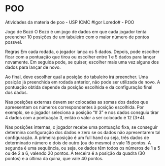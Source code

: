 # POO
Atividades da materia de poo - USP ICMC
#Igor Loredo# - POO





Jogo de Bozó
O Bozó é um jogo de dados em que cada jogador tenta preencher 10 posições de um tabuleiro com o maior número de pontos possvel.


Regras
Em cada rodada, o jogador lança os 5 dados. Depois, pode escolher ficar com a pontuação que tirou ou escolher entre 1 e 5 dados para lançar novamente. Em seguida pode, se quiser, escolher mais uma vez alguns dos dados para lançar de novo.

Ao final, deve escolher qual a posição do tabuleiro irá preencher. Uma posição já preenchida em rodada anterior, não pode ser utilizada de novo. A pontuação obtida depende da posição escolhida e da configuração final dos dados.

Nas posições externas devem ser colocadas as somas dos dados que apreesentam os números correspondentes à posição escolhida. Por exemplo, se o jogador seleciona a posição “# 3” e nos dados consguiu tirar 4 dados com a pontuação 3, então o valor a ser colocado é 12 (3*4).


Nas posições internas, o jogador recebe uma pontuação fixa, se conseguir determina configuração dos dados e zero se os dados não apresentarem tal configuração. A primeira posição é um full hand ou seja, três dados de determinado número e dois de outro (ou do mesmo) e vale 15 pontos. A segunda é uma sequência, ou seja, os dados têm todos os números de 1 a 5 ou de 2 a 6, valendo 20 pontos. A terceira é a posição da quadra (30 pontos) e a última da quina, que vale 40 pontos.

